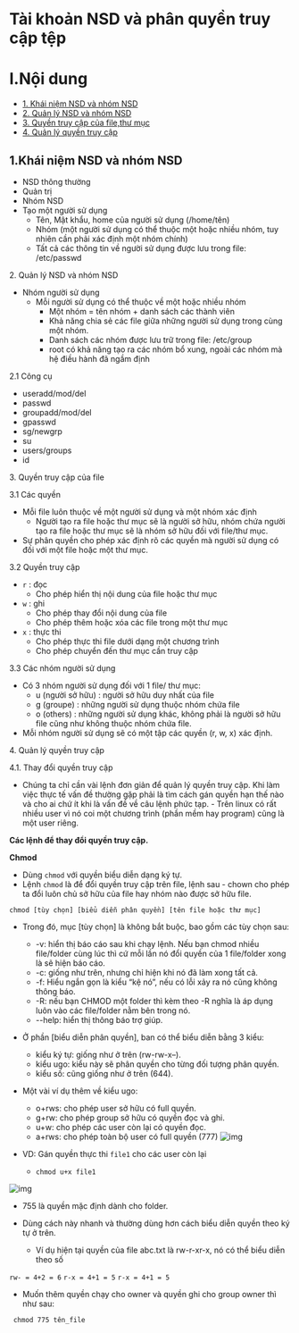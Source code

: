 # Tài khoản NSD và phân quyền truy cập tệp

# I.Nội dung
- [1. Khái niệm NSD và nhóm NSD](#1) 
-  [2. Quản lý NSD và nhóm NSD](#2) 
- [3. Quyền truy cập của file,thư mục](#3) 
- [4. Quản lý quyền truy cập](#6)

<a name="1"></a>
## 1.Khái niệm NSD và nhóm NSD
- NSD thông thường 
- Quản trị 
- Nhóm NSD 
-  Tạo một người sử dụng 
    -  Tên, Mật khẩu, home của người sử dụng (/home/tên) 
    -  Nhóm (một người sử dụng có thể thuộc một hoặc nhiều nhóm, tuy nhiên cần phải xác định một nhóm chính) 
    - Tất cả các thông tin về người sử dụng được lưu trong file: /etc/passwd

<a name="2"></a>
 2. Quản lý NSD và nhóm NSD
- Nhóm người sử dụng
  - Mỗi người sử dụng có thể thuộc về một hoặc nhiều nhóm 
    - Một nhóm = tên nhóm + danh sách các thành viên 
    - Khả năng chia sẻ các file giữa những người sử dụng trong cùng một nhóm. 
    - Danh sách các nhóm được lưu trữ trong file: /etc/group 
    - root có khả năng tạo ra các nhóm bổ xung, ngoài các nhóm mà hệ điều hành đã ngầm định

2.1 Công cụ
- useradd/mod/del 
- passwd 
- groupadd/mod/del 
- gpasswd 
- sg/newgrp 
- su 
- users/groups 
- id

<a name="3"></a>
3. Quyền truy cập của file

3.1 Các quyền
- Mỗi file luôn thuộc về một người sử dụng và một nhóm xác định 
    - Người tạo ra file hoặc thư mục sẽ là người sở hữu, nhóm chứa người tạo ra file hoặc thư mục sẽ là nhóm sở hữu đối với file/thư mục. 
 - Sự phân quyền cho phép xác định rõ các quyền mà người sử dụng có đối với một file hoặc một thư mục.

3.2 Quyền truy cập
- `r` : đọc 
    - Cho phép hiển thị nội dung của file hoặc thư mục 
- `w` : ghi 
    - Cho phép thay đổi nội dung của file 
    - Cho phép thêm hoặc xóa các file trong một thư mục 
- `x` : thực thi 
    - Cho phép thực thi file dưới dạng một chương trình 
    - Cho phép chuyển đến thư mục cần truy cập

3.3 Các nhóm người sử dụng
- Có 3 nhóm người sử dụng đối với 1 file/ thư mục: 
    - u (người sở hữu) : người sở hữu duy nhất của file 
    - g (groupe) : những người sử dụng thuộc nhóm chứa file  
    - o (others) : những người sử dụng khác, không phải là người sở hữu file cũng như không thuộc nhóm chứa file. 
- Mỗi nhóm người sử dụng sẽ có một tập các quyền (r, w, x) xác định.

<a name="4"></a>
4. Quản lý quyền truy cập

4.1. Thay đổi quyền truy cập
- Chúng ta chỉ cần vài lệnh đơn giản để quản lý quyền truy cập. Khi làm việc thực tế vấn đề thường gặp phải là tìm cách gán quyền hạn thế nào và cho ai chứ ít khi là vấn đề về câu lệnh phức tạp. - Trên linux có rất nhiều user vì nó coi một chương trình (phần mềm hay program) cũng là một user riêng.

**Các lệnh để thay đổi quyền truy cập.**

**Chmod**
- Dùng ``chmod`` với quyền biểu diễn dạng ký tự.
- Lệnh ``chmod`` là để đổi quyền truy cập trên file, lệnh sau - chown cho phép ta đổi luôn chủ sở hữu của file hay nhóm nào được sở hữu file.

``chmod [tùy chọn] [biểu diễn phân quyền] [tên file hoặc thư mục]``
- Trong đó, mục [tùy chọn] là không bắt buộc, bao gồm các tùy chọn sau:

  - -v: hiển thị báo cáo sau khi chạy lệnh. Nếu bạn chmod nhiều file/folder cùng lúc thì cứ mỗi lần nó đổi quyền của 1 file/folder xong là sẽ hiện báo cáo.
  - -c: giống như trên, nhưng chỉ hiện khi nó đã làm xong tất cả.
  - -f: Hiểu ngắn gọn là kiểu “kệ nó”, nếu có lỗi xảy ra nó cũng không thông báo.
  - -R: nếu bạn CHMOD một folder thì kèm theo -R nghĩa là áp dụng luôn vào các file/folder nằm bên trong nó.
  - --help: hiển thị thông báo trợ giúp.
- Ở phần [biểu diễn phân quyền], ban có thể biểu diễn bằng 3 kiểu:

  - kiểu ký tự: giống như ở trên (rw-rw-x–).
  - kiểu ugo: kiểu này sẽ phân quyền cho từng đối tượng phân quyền.
  - kiểu số: cũng giống như ở trên (644).
- Một vài ví dụ thêm về kiểu ugo:
  - o+rws: cho phép user sở hữu có full quyền.
  - g+rw: cho phép group sở hữu có quyền đọc và ghi.
  - u+w: cho phép các user còn lại có quyền đọc.
  - a+rws: cho phép toàn bộ user có full quyền (777)
![img](https://scontent.fhan5-6.fna.fbcdn.net/v/t1.15752-9/61856542_314631076117286_5913805534321967104_n.png?_nc_cat=101&_nc_oc=AQl_HyU8ENT2mLaaXtZaUWDavC8qQaxOp98bWrR1heWUDCsPjwaSudZxXK4NqBVre0o&_nc_ht=scontent.fhan5-6.fna&oh=e191763960c54a95083b3eddc3c3ce48&oe=5D552F39)

- VD: Gán quyền thực thi ``file1`` cho các user còn lại
  - ``chmod u+x file1``

![img](https://scontent.fhan5-6.fna.fbcdn.net/v/t1.15752-9/61999114_2248958918492334_3947338028950749184_n.png?_nc_cat=102&_nc_oc=AQmFUKlET09xT3HrglRGOB38QamcLArb3Un8WnRJ-vDvfhY1BncXhbcWdU6Hwx6k_88&_nc_ht=scontent.fhan5-6.fna&oh=52c6be58a4df62c70f4c35ac8790c5d9&oe=5D913A29)

- 755 là quyền mặc định dành cho folder.
- Dùng cách này nhanh và thường dùng hơn cách biểu diễn quyền theo ký tự ở trên. 
  
  - Ví dụ hiện tại quyền của file abc.txt là rw-r-xr-x, nó có thể biểu diễn theo số

``rw- = 4+2 = 6``
``r-x = 4+1 = 5``
``r-x = 4+1 = 5``

- Muốn thêm quyền chạy cho owner và quyền ghi cho group owner thì như sau:

`` chmod 775 tên_file``